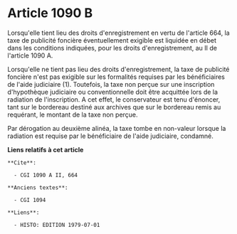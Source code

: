 # Article 1090 B

Lorsqu'elle tient lieu des droits d'enregistrement en vertu de l'article 664, la taxe de publicité foncière éventuellement
exigible est liquidée en débet dans les conditions indiquées, pour les droits d'enregistrement, au II de l'article 1090 A.

Lorsqu'elle ne tient pas lieu des droits d'enregistrement, la taxe de publicité foncière n'est pas exigible sur les
formalités requises par les bénéficiaires de l'aide judiciaire (1). Toutefois, la taxe non perçue sur une inscription
d'hypothèque judiciaire ou conventionnelle doit être acquittée lors de la radiation de l'inscription. A cet effet, le
conservateur est tenu d'énoncer, tant sur le bordereau destiné aux archives que sur le bordereau remis au requérant, le
montant de la taxe non perçue.

Par dérogation au deuxième alinéa, la taxe tombe en non-valeur lorsque la radiation est requise par le bénéficiaire de l'aide
judiciaire, condamné.

**Liens relatifs à cet article**

	**Cite**:

	  - CGI 1090 A II, 664

	**Anciens textes**:

	  - CGI 1094

	**Liens**:

	  - HISTO: EDITION 1979-07-01
